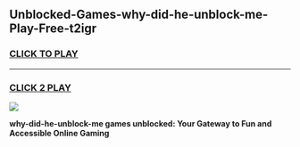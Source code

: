 
## Unblocked-Games-why-did-he-unblock-me-Play-Free-t2igr
<h3>
<a href="https://premium76.site?title=why-did-he-unblock-me&ref=23A">CLICK TO PLAY</a></h3>
<hr>

<h3>
<a href="https://premium76.site?title=why-did-he-unblock-me&ref=23A">CLICK 2 PLAY</a>
  
</h3>

<a href="https://premium76.site?title=why-did-he-unblock-me&ref=23A"><img src="https://clearcache.store/games.png"></a>


**why-did-he-unblock-me games unblocked: Your Gateway to Fun and Accessible Online Gaming**
